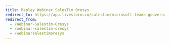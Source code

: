 ```yaml
---
title: Replay Webinar SalesTim Oresys
redirect_to: https://app.livestorm.co/salestim/microsoft-teams-gouvernance-et-nouveaux-modes-de-travail-une-mission-impossible
redirect_from:
  - /Webinar-Salestim-Oresys
  - /webinar-salestim-oresys
  - /webinarsalestimoresys
---
```

